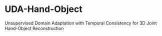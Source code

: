 # UDA-Hand-Object
Unsupervised Domain Adaptation with Temporal Consistency for 3D Joint Hand-Object Reconstruction

